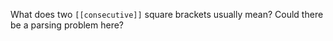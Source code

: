 What does two `[[consecutive]]` square brackets usually mean? Could there be a parsing problem here?